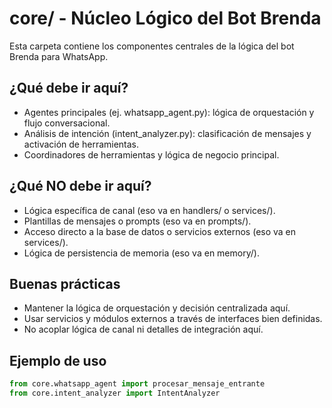 # core/ - Núcleo Lógico del Bot Brenda

Esta carpeta contiene los componentes centrales de la lógica del bot Brenda para WhatsApp.

## ¿Qué debe ir aquí?
- Agentes principales (ej. whatsapp_agent.py): lógica de orquestación y flujo conversacional.
- Análisis de intención (intent_analyzer.py): clasificación de mensajes y activación de herramientas.
- Coordinadores de herramientas y lógica de negocio principal.

## ¿Qué NO debe ir aquí?
- Lógica específica de canal (eso va en handlers/ o services/).
- Plantillas de mensajes o prompts (eso va en prompts/).
- Acceso directo a la base de datos o servicios externos (eso va en services/).
- Lógica de persistencia de memoria (eso va en memory/).

## Buenas prácticas
- Mantener la lógica de orquestación y decisión centralizada aquí.
- Usar servicios y módulos externos a través de interfaces bien definidas.
- No acoplar lógica de canal ni detalles de integración aquí.

## Ejemplo de uso
```python
from core.whatsapp_agent import procesar_mensaje_entrante
from core.intent_analyzer import IntentAnalyzer
``` 
